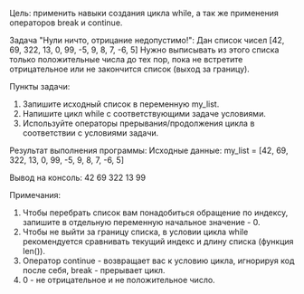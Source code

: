 Цель: применить навыки создания цикла while, а так же применения операторов break и continue.

Задача "Нули ничто, отрицание недопустимо!":
Дан список чисел [42, 69, 322, 13, 0, 99, -5, 9, 8, 7, -6, 5]
Нужно выписывать из этого списка только положительные числа до тех пор, пока не встретите отрицательное или не закончится список (выход за границу).

Пункты задачи:
1. Запишите исходный список в переменную my_list.
2. Напишите цикл while с соответствующими задаче условиями.
3. Используйте операторы прерывания/продолжения цикла в соответствии с условиями задачи.

Результат выполнения программы:
Исходные данные:
my_list = [42, 69, 322, 13, 0, 99, -5, 9, 8, 7, -6, 5]

Вывод на консоль:
42
69
322
13
99

Примечания:
1. Чтобы перебрать список вам понадобиться обращение по индексу, запишите в отдельную переменную начальное значение - 0.
2. Чтобы не выйти за границу списка, в условии цикла while рекомендуется сравнивать текущий индекс и длину списка (функция len()).
3. Оператор continue - возвращает вас к условию цикла, игнорируя код после себя, break - прерывает цикл.
4. 0 - не отрицательное и не положительное число.
